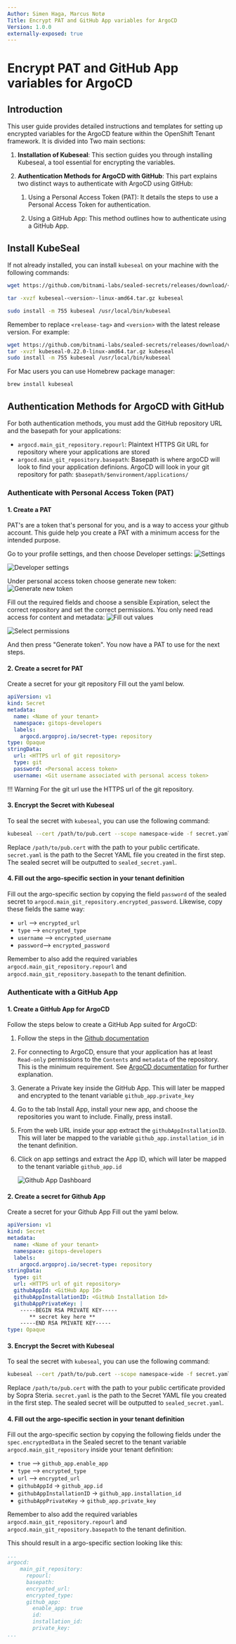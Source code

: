 ```yaml
---
Author: Simen Haga, Marcus Notø
Title: Encrypt PAT and GitHub App variables for ArgoCD
Version: 1.0.0
externally-exposed: true
--- 
```



# Encrypt PAT and GitHub App variables for ArgoCD

## Introduction
This user guide provides detailed instructions and templates for setting up encrypted variables for the ArgoCD feature within the OpenShift Tenant framework. It is divided into Two main sections:

1. **Installation of Kubeseal**: This section guides you through installing Kubeseal, a tool essential for encrypting the variables.

2. **Authentication Methods for ArgoCD with GitHub**: This part explains two distinct ways to authenticate with ArgoCD using GitHub:

    1. Using a Personal Access Token (PAT): It details the steps to use a Personal Access Token for authentication.

    2.  Using a GitHub App: This method outlines how to authenticate using a GitHub App.

## Install KubeSeal

If not already installed, you can install `kubeseal` on your machine with the following commands:

```bash
wget https://github.com/bitnami-labs/sealed-secrets/releases/download/<release-tag>/kubeseal-<version>-linux-amd64.tar.gz
```
```bash
tar -xvzf kubeseal-<version>-linux-amd64.tar.gz kubeseal
```
```bash
sudo install -m 755 kubeseal /usr/local/bin/kubeseal
```

Remember to replace `<release-tag>` and `<version>` with the latest release version. For example:

```bash
wget https://github.com/bitnami-labs/sealed-secrets/releases/download/v0.22.0/kubeseal-0.22.0-linux-amd64.tar.gz
tar -xvzf kubeseal-0.22.0-linux-amd64.tar.gz kubeseal
sudo install -m 755 kubeseal /usr/local/bin/kubeseal
```

For Mac users you can use Homebrew package manager:

```bash
brew install kubeseal
```

## Authentication Methods for ArgoCD with GitHub

For both authentication methods, you must add the GitHub repository URL and the basepath for your applications:

- `argocd.main_git_repository.repourl`: Plaintext HTTPS Git URL for repository where your applications are stored 
-  `argocd.main_git_repository.basepath`: Basepath is where argoCD will look to find your application definions. ArgoCD will look in your git repository for path: `$basepath/$environment/applications/`

### Authenticate with Personal Access Token (PAT)

#### 1. Create a PAT

PAT's are a token that's personal for you, and is a way to access your github account. This guide help you create a PAT with a minimum access for the intended purpose.

Go to your profile settings, and then choose Developer settings:
![Settings](../img/Openshift%20Tenants/PAT-Settings.png)

![Developer settings](../img/Openshift%20Tenants/PAT-Developer_settings.png)

Under personal access token choose generate new token:
![Generate new token](../img/Openshift%20Tenants/PAT_generate_new_token.png)

Fill out the required fields and choose a sensible Expiration, select the correct repository and set the correct permissions. You only need read access for content and metadata:
![Fill out values](../img/Openshift%20Tenants/PAT-FillOutValues.png)

![Select permissions](../img/Openshift%20Tenants/PAT_selecet_permissions.png)

And then press "Generate token". You now have a PAT to use for the next steps.

#### 2. Create a secret for PAT

Create a secret for your git repository
Fill out the yaml below. 

```yaml
apiVersion: v1
kind: Secret
metadata:
  name: <Name of your tenant>
  namespace: gitops-developers
  labels:
    argocd.argoproj.io/secret-type: repository
type: Opaque
stringData:
  url: <HTTPS url of git repository>
  type: git
  password: <Personal access token>
  username: <Git username associated with personal access token>
```

!!! Warning 
    For the git url use the HTTPS url of the git repository.

#### 3. Encrypt the Secret with Kubeseal

To seal the secret with `kubeseal`, you can use the following command:

```bash
kubeseal --cert /path/to/pub.cert --scope namespace-wide -f secret.yaml -o yaml
```
Replace `/path/to/pub.cert` with the path to your public certificate. `secret.yaml` is the path to the Secret YAML file you created in the first step. The sealed secret will be outputted to `sealed_secret.yaml`.

#### 4. Fill out the argo-specific section in your tenant definition

Fill out the argo-specific section by copying the field `password` of the sealed secret to `argocd.main_git_repository.encrypted_password`. Likewise, copy these fields the same way: 

* `url` --> `encrypted_url`
* `type` --> `encrypted_type`
* `username` --> `encrypted_username`
* `password`--> `encrypted_password`

Remember to also add the required variables `argocd.main_git_repository.repourl` and `argocd.main_git_repository.basepath` to the tenant definition.

### Authenticate with a GitHub App


#### 1. Create a GitHub App for ArgoCD
Follow the steps below to create a GitHub App suited for ArgoCD:

1. Follow the steps in the [Github documentation](https://docs.github.com/en/enterprise-cloud@latest/apps/creating-github-apps/registering-a-github-app/registering-a-github-app)

2. For connecting to ArgoCD, ensure that your application has at least `Read-only` permissions to the `Contents` and `metadata` of the repository.  This is the minimum requirement. See  [ArgoCD documentation](https://argo-cd.readthedocs.io/en/stable/user-guide/private-repositories/#github-app-credential) for further explanation.

3. Generate a Private key inside the GitHub App. This will later be mapped and encrypted to the tenant variable `github_app.private_key`

4. Go to the tab Install App, install your new app, and choose the repositories you want to include. Finally, press install.

5. From the web URL inside your app extract the `githubAppInstallationID`. This will later be mapped to the variable `github_app.installation_id` in the tenant definition. 

6. Click on app settings and extract the App ID, which will later be mapped to the tenant variable `github_app.id`

   ![Github App Dashboard](../img/Openshift%20Tenants/PAT_github-app-dashboard.png)

#### 2. Create a secret for Github App

Create a secret for your Github App
Fill out the yaml below.

```yaml
apiVersion: v1
kind: Secret
metadata:
  name: <Name of your tenant>
  namespace: gitops-developers
  labels:
    argocd.argoproj.io/secret-type: repository
stringData:
  type: git
  url: <HTTPS url of git repository>
  githubAppId: <GitHub App Id>
  githubAppInstallationID: <GitHub Installation Id>
  githubAppPrivateKey: |
    -----BEGIN RSA PRIVATE KEY-----
       ** secret key here **
    -----END RSA PRIVATE KEY-----
type: Opaque

```

#### 3. Encrypt the Secret with Kubeseal

To seal the secret with `kubeseal`, you can use the following command:

```bash
kubeseal --cert /path/to/pub.cert --scope namespace-wide -f secret.yaml -o yaml
```
Replace `/path/to/pub.cert` with the path to your public certificate provided by Sopra Steria. `secret.yaml` is the path to the Secret YAML file you created in the first step. The sealed secret will be outputted to `sealed_secret.yaml`.

#### 4. Fill out the argo-specific section in your tenant definition
Fill out the argo-specific section by copying the following fields under the `spec.encryptedData` in the Sealed secret to the tenant variable `argocd.main_git_repository` inside your tenant definition:

   * `true` --> `github_app.enable_app`
   * `type` --> `encrypted_type`
   * `url` --> `encrypted_url`
   * `githubAppId` -> `github_app.id`
   * `githubAppInstallationID` -> `github_app.installation_id`
   * `githubAppPrivateKey` -> `github_app.private_key`

Remember to also add the required variables `argocd.main_git_repository.repourl` and `argocd.main_git_repository.basepath` to the tenant definition.

This should result in a argo-specific section looking like this:
```yaml
...
argocd: 
    main_git_repository:
      repourl: 
      basepath:
      encrypted_url: 
      encrypted_type: 
      github_app: 
        enable_app: true
        id: 
        installation_id: 
        private_key: 
...
```




